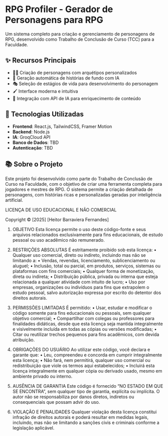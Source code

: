 # RPG Profiler - Gerador de Personagens para RPG

Um sistema completo para criação e gerenciamento de personagens de RPG, desenvolvido como Trabalho de Conclusão de Curso (TCC) para a Faculdade.

## ✨ Recursos Principais

- 🧙‍♂️ Criação de personagens com arquétipos personalizados
- 📖 Geração automática de histórias de fundo com IA
- 🎭 Seleção de estágios de vida para desenvolvimento do personagem
- 🖌️ Interface moderna e intuitiva
- 🤖 Integração com API de IA para enriquecimento de conteúdo

## 🚀 Tecnologias Utilizadas

- **Frontend**: React.js, TailwindCSS, Framer Motion
- **Backend**: Node.js
- **IA**: GroqCloud API
- **Banco de Dados**: TBD
- **Autenticação**: TBD

## 📚 Sobre o Projeto

Este projeto foi desenvolvido como parte do Trabalho de Conclusão de Curso na Faculdade, com o objetivo de criar uma ferramenta completa para jogadores e mestres de RPG. O sistema permite a criação detalhada de personagens, com histórias ricas e personalizadas geradas por inteligência artificial.

LICENÇA DE USO EDUCACIONAL E NÃO COMERCIAL

Copyright © [2025] [Heitor Barraviera Fernandes]

1. OBJETIVO
Esta licença permite o uso deste código-fonte e seus arquivos relacionados exclusivamente para fins educacionais, de estudo pessoal ou uso acadêmico não remunerado.

2. RESTRIÇÕES ABSOLUTAS
É estritamente proibido sob esta licença:
	•	Qualquer uso comercial, direto ou indireto, incluindo mas não se limitando a:
	•	Vendas, revendas, licenciamento, sublicenciamento ou aluguel;
	•	Inclusão, total ou parcial, em produtos, serviços, sistemas ou plataformas com fins comerciais;
	•	Qualquer forma de monetização, direta ou indireta;
	•	Distribuição pública, privada ou interna que esteja relacionada a qualquer atividade com intuito de lucro;
	•	Uso por empresas, organizações ou indivíduos para fins que extrapolem o estudo pessoal, salvo autorização expressa por escrito do detentor dos direitos autorais.

3. PERMISSÕES LIMITADAS
É permitido:
	•	Usar, estudar e modificar o código somente para fins educacionais ou pessoais, sem qualquer objetivo comercial;
	•	Compartilhar com colegas ou professores para finalidades didáticas, desde que esta licença seja mantida integralmente e visivelmente incluída em todas as cópias ou versões modificadas;
	•	Citar ou reutilizar trechos pequenos para fins acadêmicos, com devida atribuição.

4. OBRIGAÇÕES DO USUÁRIO
Ao utilizar este código, você declara e garante que:
	•	Leu, compreendeu e concorda em cumprir integralmente esta licença;
	•	Não fará, nem permitirá, qualquer uso comercial ou redistribuição que viole os termos aqui estabelecidos;
	•	Incluirá esta licença integralmente em qualquer cópia ou derivado usado, mesmo em ambiente privado ou interno.

5. AUSÊNCIA DE GARANTIA
Este código é fornecido “NO ESTADO EM QUE SE ENCONTRA”, sem qualquer tipo de garantia, explícita ou implícita. O autor não se responsabiliza por danos diretos, indiretos ou consequenciais que possam advir do uso.

6. VIOLAÇÃO E PENALIDADES
Qualquer violação desta licença constitui infração de direitos autorais e poderá resultar em medidas legais, incluindo, mas não se limitando a sanções civis e criminais conforme a legislação aplicável.

